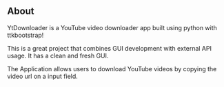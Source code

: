 ## About 

YtDownloader is a YouTube video downloader app built using python with ttkbootstrap! 

This is a great project that combines GUI development with external API usage. It has a 
clean and fresh GUI.

The Application allows users to download YouTube videos by copying the video url on a input field.

